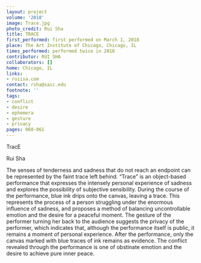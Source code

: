 ```yaml
---
layout: project
volume: '2018'
image: Trace.jpg
photo_credit: Rui Sha
title: TRACE
first_performed: first performed on March 1, 2018
place: The Art Institute of Chicago, Chicago, IL
times_performed: performed twice in 2018
contributor: RUI SHA
collaborators: []
home: Chicago, IL
links:
- ruiisa.com
contact: rsha@saic.edu
footnote: ''
tags:
- conflict
- desire
- ephemera
- gesture
- privacy
pages: 060-061
---
```




TracE

Rui Sha

The senses of tenderness and sadness that do not reach an endpoint can be represented by the faint trace left behind. “Trace” is an object-based performance that expresses the intensely personal experience of sadness and explores the possibility of subjective sensibility. During the course of the performance, blue ink drips onto the canvas, leaving a trace. This represents the process of a person struggling under the enormous influence of sadness, and proposes a method of balancing uncontrollable emotion and the desire for a peaceful moment. The gesture of the performer turning her back to the audience suggests the privacy of the performer, which indicates that, although the performance itself is public, it remains a moment of personal experience. After the performance, only the canvas marked with blue traces of ink remains as evidence. The conflict revealed through the performance is one of obstinate emotion and the desire to achieve pure inner peace.
